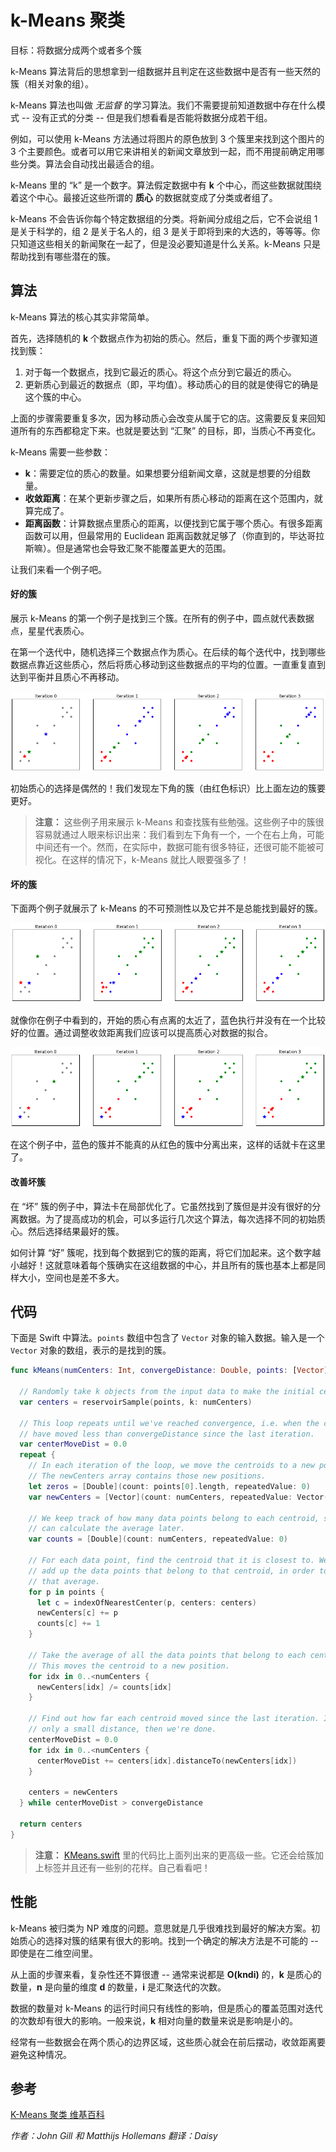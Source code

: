 # k-Means 聚类

目标：将数据分成两个或者多个簇

k-Means 算法背后的思想拿到一组数据并且判定在这些数据中是否有一些天然的簇（相关对象的组）。

k-Means 算法也叫做 *无监督* 的学习算法。我们不需要提前知道数据中存在什么模式 -- 没有正式的分类 -- 但是我们想看看是否能将数据分成若干组。

例如，可以使用 k-Means 方法通过将图片的原色放到 3 个簇里来找到这个图片的 3 个主要颜色。或者可以用它来讲相关的新闻文章放到一起，而不用提前确定用哪些分类。算法会自动找出最适合的组。

k-Means 里的 “k” 是一个数字。算法假定数据中有 **k** 个中心，而这些数据就围绕着这个中心。最接近这些所谓的 **质心** 的数据就变成了分类或者组了。

k-Means 不会告诉你每个特定数据组的分类。将新闻分成组之后，它不会说组 1 是关于科学的，组 2 是关于名人的，组 3 是关于即将到来的大选的，等等等。你只知道这些相关的新闻聚在一起了，但是没必要知道是什么关系。k-Means 只是帮助找到有哪些潜在的簇。

## 算法

k-Means 算法的核心其实非常简单。

首先，选择随机的 **k** 个数据点作为初始的质心。然后，重复下面的两个步骤知道找到簇：

1. 对于每一个数据点，找到它最近的质心。将这个点分到它最近的质心。
2. 更新质心到最近的数据点（即，平均值）。移动质心的目的就是使得它的确是这个簇的中心。

上面的步骤需要重复多次，因为移动质心会改变从属于它的店。这需要反复来回知道所有的东西都稳定下来。也就是要达到 “汇聚” 的目标，即，当质心不再变化。

k-Means 需要一些参数：

- **k**：需要定位的质心的数量。如果想要分组新闻文章，这就是想要的分组数量。
- **收敛距离**：在某个更新步骤之后，如果所有质心移动的距离在这个范围内，就算完成了。
- **距离函数**：计算数据点里质心的距离，以便找到它属于哪个质心。有很多距离函数可以用，但最常用的 Euclidean 距离函数就足够了（你直到的，毕达哥拉斯嘛）。但是通常也会导致汇聚不能覆盖更大的范围。

让我们来看一个例子吧。

#### 好的簇

展示 k-Means 的第一个例子是找到三个簇。在所有的例子中，圆点就代表数据点，星星代表质心。

在第一个迭代中，随机选择三个数据点作为质心。在后续的每个迭代中，找到哪些数据点靠近这些质心，然后将质心移动到这些数据点的平均的位置。一直重复直到达到平衡并且质心不再移动。

![Good Clustering](Images/k_means_good.png)

初始质心的选择是偶然的！我们发现左下角的簇（由红色标识）比上面左边的簇要更好。

> **注意：** 这些例子用来展示 k-Means 和查找簇有些勉强。这些例子中的簇很容易就通过人眼来标识出来：我们看到左下角有一个，一个在右上角，可能中间还有一个。然而，在实际中，数据可能有很多特征，还很可能不能被可视化。在这样的情况下，k-Means 就比人眼要强多了！

#### 坏的簇

下面两个例子就展示了 k-Means 的不可预测性以及它并不是总能找到最好的簇。

![Bad Clustering 1](Images/k_means_bad1.png)

就像你在例子中看到的，开始的质心有点离的太近了，蓝色执行并没有在一个比较好的位置。通过调整收敛距离我们应该可以提高质心对数据的拟合。

![Bad Clustering 1](Images/k_means_bad2.png)

在这个例子中，蓝色的簇并不能真的从红色的簇中分离出来，这样的话就卡在这里了。

#### 改善坏簇

在 “坏” 簇的例子中，算法卡在局部优化了。它虽然找到了簇但是并没有很好的分离数据。为了提高成功的机会，可以多运行几次这个算法，每次选择不同的初始质心。然后选择结果最好的簇。

如何计算 “好” 簇呢，找到每个数据到它的簇的距离，将它们加起来。这个数字越小越好！这就意味着每个簇确实在这组数据的中心，并且所有的簇也基本上都是同样大小，空间也是差不多大。

## 代码

下面是 Swift 中算法。`points` 数组中包含了 `Vector` 对象的输入数据。输入是一个 `Vector` 对象的数组，表示的是找到的簇。

```swift
func kMeans(numCenters: Int, convergeDistance: Double, points: [Vector]) -> [Vector] {
 
  // Randomly take k objects from the input data to make the initial centroids.
  var centers = reservoirSample(points, k: numCenters)

  // This loop repeats until we've reached convergence, i.e. when the centroids
  // have moved less than convergeDistance since the last iteration.
  var centerMoveDist = 0.0
  repeat {
    // In each iteration of the loop, we move the centroids to a new position.
    // The newCenters array contains those new positions.
    let zeros = [Double](count: points[0].length, repeatedValue: 0)
    var newCenters = [Vector](count: numCenters, repeatedValue: Vector(zeros))

    // We keep track of how many data points belong to each centroid, so we
    // can calculate the average later.
    var counts = [Double](count: numCenters, repeatedValue: 0)

    // For each data point, find the centroid that it is closest to. We also 
    // add up the data points that belong to that centroid, in order to compute
    // that average.
    for p in points {
      let c = indexOfNearestCenter(p, centers: centers)
      newCenters[c] += p
      counts[c] += 1
    }
    
    // Take the average of all the data points that belong to each centroid.
    // This moves the centroid to a new position.
    for idx in 0..<numCenters {
      newCenters[idx] /= counts[idx]
    }

    // Find out how far each centroid moved since the last iteration. If it's
    // only a small distance, then we're done.
    centerMoveDist = 0.0
    for idx in 0..<numCenters {
      centerMoveDist += centers[idx].distanceTo(newCenters[idx])
    }
    
    centers = newCenters
  } while centerMoveDist > convergeDistance

  return centers
}
```

> **注意：** [KMeans.swift](KMeans.swift) 里的代码比上面列出来的更高级一些。它还会给簇加上标签并且还有一些别的花样。自己看看吧！

## 性能

k-Means 被归类为 NP 难度的问题。意思就是几乎很难找到最好的解决方案。初始质心的选择对簇的结果有很大的影响。找到一个确定的解决方法是不可能的 -- 即使是在二维空间里。

从上面的步骤来看，复杂性还不算很遭 -- 通常来说都是 **O(kndi)** 的，**k** 是质心的数量，**n** 是向量的维度 **d** 的数量，**i** 是汇聚迭代的次数。

数据的数量对 k-Means 的运行时间只有线性的影响，但是质心的覆盖范围对迭代的次数却有很大的影响。一般来说，**k** 相对向量的数量来说是影响是小的。

经常有一些数据会在两个质心的边界区域，这些质心就会在前后摆动，收敛距离要避免这种情况。

## 参考

[K-Means 聚类 维基百科](https://en.wikipedia.org/wiki/K-means_clustering)

*作者：John Gill 和 Matthijs Hollemans 翻译：Daisy*


